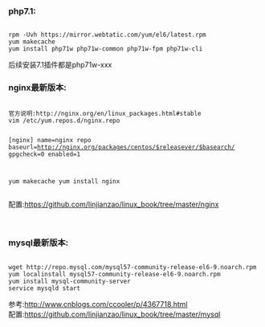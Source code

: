 <h3>php7.1:</h3>
<pre><code>
rpm -Uvh https://mirror.webtatic.com/yum/el6/latest.rpm
yum makecache
yum install php71w php71w-common php71w-fpm php71w-cli
</code></pre>
<p>后续安装7.1插件都是php71w-xxx</p>

<h3>nginx最新版本:</h3>
<pre><code>
官方说明:http://nginx.org/en/linux_packages.html#stable
vim /etc/yum.repos.d/nginx.repo  

[nginx]
name=nginx repo
baseurl=http://nginx.org/packages/centos/$releasever/$basearch/
gpgcheck=0
enabled=1

yum makecache 
yum install nginx
</code></pre>
配置:<a href="https://github.com/linjianzao/linux_book/tree/master/nginx">https://github.com/linjianzao/linux_book/tree/master/nginx</a>

<br/>
<h3>mysql最新版本:</h3>
<pre><code>
wget http://repo.mysql.com/mysql57-community-release-el6-9.noarch.rpm
yum localinstall mysql57-community-release-el6-9.noarch.rpm 
yum install mysql-community-server
service mysqld start
</code></pre>
参考:<a href="http://www.cnblogs.com/ccooler/p/4367718.html">http://www.cnblogs.com/ccooler/p/4367718.html</a> <br/>
配置:<a href="https://github.com/linjianzao/linux_book/tree/master/mysql">https://github.com/linjianzao/linux_book/tree/master/mysql</a>
